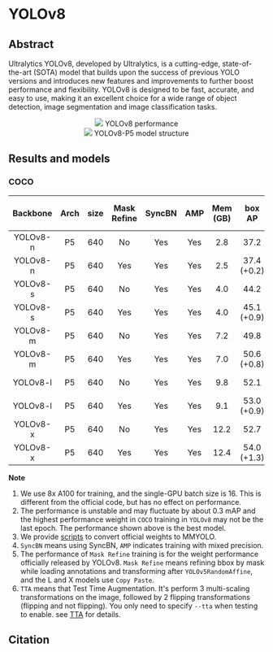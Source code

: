 # YOLOv8

<!-- [ALGORITHM] -->

## Abstract

Ultralytics YOLOv8, developed by Ultralytics, is a cutting-edge, state-of-the-art (SOTA) model that builds upon the success of previous YOLO versions and introduces new features and improvements to further boost performance and flexibility. YOLOv8 is designed to be fast, accurate, and easy to use, making it an excellent choice for a wide range of object detection, image segmentation and image classification tasks.

<div align=center>
<img src="https://user-images.githubusercontent.com/17425982/212812246-51dc029c-e892-455d-86b4-946b5d03957a.png"/>
YOLOv8 performance
</div>

<div align=center>
<img src="https://user-images.githubusercontent.com/27466624/222869864-1955f054-aa6d-4a80-aed3-92f30af28849.jpg"/>
YOLOv8-P5 model structure
</div>

## Results and models

### COCO

| Backbone | Arch | size | Mask Refine | SyncBN | AMP | Mem (GB) |   box AP    | TTA box AP |                             Config                              |                                                                                                                                                                                   Download                                                                                                                                                                                   |
| :------: | :--: | :--: | :---------: | :----: | :-: | :------: | :---------: | :--------: | :-------------------------------------------------------------: | :--------------------------------------------------------------------------------------------------------------------------------------------------------------------------------------------------------------------------------------------------------------------------------------------------------------------------------------------------------------------------: |
| YOLOv8-n |  P5  | 640  |     No      |  Yes   | Yes |   2.8    |    37.2     |            |       [config](./yolov8_n_syncbn_fast_8xb16-500e_coco.py)       |                         [model](https://download.openmmlab.com/mmyolo/v0/yolov8/yolov8_n_syncbn_fast_8xb16-500e_coco/yolov8_n_syncbn_fast_8xb16-500e_coco_20230114_131804-88c11cdb.pth) \| [log](https://download.openmmlab.com/mmyolo/v0/yolov8/yolov8_n_syncbn_fast_8xb16-500e_coco/yolov8_n_syncbn_fast_8xb16-500e_coco_20230114_131804.log.json)                         |
| YOLOv8-n |  P5  | 640  |     Yes     |  Yes   | Yes |   2.5    | 37.4 (+0.2) |    39.9    | [config](./yolov8_n_mask-refine_syncbn_fast_8xb16-500e_coco.py) | [model](https://download.openmmlab.com/mmyolo/v0/yolov8/yolov8_n_mask-refine_syncbn_fast_8xb16-500e_coco/yolov8_n_mask-refine_syncbn_fast_8xb16-500e_coco_20230216_101206-b975b1cd.pth) \| [log](https://download.openmmlab.com/mmyolo/v0/yolov8/yolov8_n_mask-refine_syncbn_fast_8xb16-500e_coco/yolov8_n_mask-refine_syncbn_fast_8xb16-500e_coco_20230216_101206.log.json) |
| YOLOv8-s |  P5  | 640  |     No      |  Yes   | Yes |   4.0    |    44.2     |            |       [config](./yolov8_s_syncbn_fast_8xb16-500e_coco.py)       |                         [model](https://download.openmmlab.com/mmyolo/v0/yolov8/yolov8_s_syncbn_fast_8xb16-500e_coco/yolov8_s_syncbn_fast_8xb16-500e_coco_20230117_180101-5aa5f0f1.pth) \| [log](https://download.openmmlab.com/mmyolo/v0/yolov8/yolov8_s_syncbn_fast_8xb16-500e_coco/yolov8_s_syncbn_fast_8xb16-500e_coco_20230117_180101.log.json)                         |
| YOLOv8-s |  P5  | 640  |     Yes     |  Yes   | Yes |   4.0    | 45.1 (+0.9) |    46.8    | [config](./yolov8_s_mask-refine_syncbn_fast_8xb16-500e_coco.py) | [model](https://download.openmmlab.com/mmyolo/v0/yolov8/yolov8_s_mask-refine_syncbn_fast_8xb16-500e_coco/yolov8_s_mask-refine_syncbn_fast_8xb16-500e_coco_20230216_095938-ce3c1b3f.pth) \| [log](https://download.openmmlab.com/mmyolo/v0/yolov8/yolov8_s_mask-refine_syncbn_fast_8xb16-500e_coco/yolov8_s_mask-refine_syncbn_fast_8xb16-500e_coco_20230216_095938.log.json) |
| YOLOv8-m |  P5  | 640  |     No      |  Yes   | Yes |   7.2    |    49.8     |            |       [config](./yolov8_m_syncbn_fast_8xb16-500e_coco.py)       |                         [model](https://download.openmmlab.com/mmyolo/v0/yolov8/yolov8_m_syncbn_fast_8xb16-500e_coco/yolov8_m_syncbn_fast_8xb16-500e_coco_20230115_192200-c22e560a.pth) \| [log](https://download.openmmlab.com/mmyolo/v0/yolov8/yolov8_m_syncbn_fast_8xb16-500e_coco/yolov8_m_syncbn_fast_8xb16-500e_coco_20230115_192200.log.json)                         |
| YOLOv8-m |  P5  | 640  |     Yes     |  Yes   | Yes |   7.0    | 50.6 (+0.8) |    52.3    | [config](./yolov8_m_mask-refine_syncbn_fast_8xb16-500e_coco.py) | [model](https://download.openmmlab.com/mmyolo/v0/yolov8/yolov8_m_mask-refine_syncbn_fast_8xb16-500e_coco/yolov8_m_mask-refine_syncbn_fast_8xb16-500e_coco_20230216_223400-f40abfcd.pth) \| [log](https://download.openmmlab.com/mmyolo/v0/yolov8/yolov8_m_mask-refine_syncbn_fast_8xb16-500e_coco/yolov8_m_mask-refine_syncbn_fast_8xb16-500e_coco_20230216_223400.log.json) |
| YOLOv8-l |  P5  | 640  |     No      |  Yes   | Yes |   9.8    |    52.1     |            |       [config](./yolov8_l_syncbn_fast_8xb16-500e_coco.py)       |                         [model](https://download.openmmlab.com/mmyolo/v0/yolov8/yolov8_l_syncbn_fast_8xb16-500e_coco/yolov8_l_syncbn_fast_8xb16-500e_coco_20230217_182526-189611b6.pth) \| [log](https://download.openmmlab.com/mmyolo/v0/yolov8/yolov8_l_syncbn_fast_8xb16-500e_coco/yolov8_l_syncbn_fast_8xb16-500e_coco_20230217_182526.log.json)                         |
| YOLOv8-l |  P5  | 640  |     Yes     |  Yes   | Yes |   9.1    | 53.0 (+0.9) |    54.4    | [config](./yolov8_l_mask-refine_syncbn_fast_8xb16-500e_coco.py) | [model](https://download.openmmlab.com/mmyolo/v0/yolov8/yolov8_l_mask-refine_syncbn_fast_8xb16-500e_coco/yolov8_l_mask-refine_syncbn_fast_8xb16-500e_coco_20230217_120100-5881dec4.pth) \| [log](https://download.openmmlab.com/mmyolo/v0/yolov8/yolov8_l_mask-refine_syncbn_fast_8xb16-500e_coco/yolov8_l_mask-refine_syncbn_fast_8xb16-500e_coco_20230217_120100.log.json) |
| YOLOv8-x |  P5  | 640  |     No      |  Yes   | Yes |   12.2   |    52.7     |            |       [config](./yolov8_x_syncbn_fast_8xb16-500e_coco.py)       |                         [model](https://download.openmmlab.com/mmyolo/v0/yolov8/yolov8_x_syncbn_fast_8xb16-500e_coco/yolov8_x_syncbn_fast_8xb16-500e_coco_20230218_023338-5674673c.pth) \| [log](https://download.openmmlab.com/mmyolo/v0/yolov8/yolov8_x_syncbn_fast_8xb16-500e_coco/yolov8_x_syncbn_fast_8xb16-500e_coco_20230218_023338.log.json)                         |
| YOLOv8-x |  P5  | 640  |     Yes     |  Yes   | Yes |   12.4   | 54.0 (+1.3) |    55.0    | [config](./yolov8_x_mask-refine_syncbn_fast_8xb16-500e_coco.py) | [model](https://download.openmmlab.com/mmyolo/v0/yolov8/yolov8_x_mask-refine_syncbn_fast_8xb16-500e_coco/yolov8_x_mask-refine_syncbn_fast_8xb16-500e_coco_20230217_120411-079ca8d1.pth) \| [log](https://download.openmmlab.com/mmyolo/v0/yolov8/yolov8_x_mask-refine_syncbn_fast_8xb16-500e_coco/yolov8_x_mask-refine_syncbn_fast_8xb16-500e_coco_20230217_120411.log.json) |

**Note**

1. We use 8x A100 for training, and the single-GPU batch size is 16. This is different from the official code, but has no effect on performance.
2. The performance is unstable and may fluctuate by about 0.3 mAP and the highest performance weight in `COCO` training in `YOLOv8` may not be the last epoch. The performance shown above is the best model.
3. We provide [scripts](https://github.com/open-mmlab/mmyolo/tree/dev/tools/model_converters/yolov8_to_mmyolo.py) to convert official weights to MMYOLO.
4. `SyncBN` means using SyncBN, `AMP` indicates training with mixed precision.
5. The performance of `Mask Refine` training is for the weight performance officially released by YOLOv8. `Mask Refine` means refining bbox by mask while loading annotations and transforming after `YOLOv5RandomAffine`, and the L and X models use `Copy Paste`.
6. `TTA` means that Test Time Augmentation. It's perform 3 multi-scaling transformations on the image, followed by 2 flipping transformations (flipping and not flipping). You only need to specify `--tta` when testing to enable.  see [TTA](https://github.com/open-mmlab/mmyolo/blob/dev/docs/en/common_usage/tta.md) for details.

## Citation
